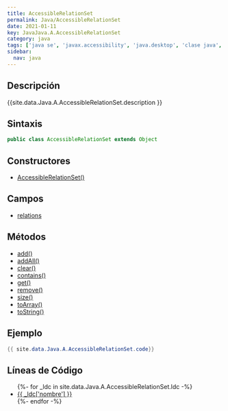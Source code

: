 ```yaml
---
title: AccessibleRelationSet
permalink: Java/AccessibleRelationSet
date: 2021-01-11
key: JavaJava.A.AccessibleRelationSet
category: java
tags: ['java se', 'javax.accessibility', 'java.desktop', 'clase java', 'Java 1.3']
sidebar: 
  nav: java
---
```


## Descripción
{{site.data.Java.A.AccessibleRelationSet.description }}

## Sintaxis
~~~java
public class AccessibleRelationSet extends Object
~~~

## Constructores
* [AccessibleRelationSet()](/Java/AccessibleRelationSet/AccessibleRelationSet/)

## Campos
* [relations](/Java/AccessibleRelationSet/relations)

## Métodos
* [add()](/Java/AccessibleRelationSet/add)
* [addAll()](/Java/AccessibleRelationSet/addAll)
* [clear()](/Java/AccessibleRelationSet/clear)
* [contains()](/Java/AccessibleRelationSet/contains)
* [get()](/Java/AccessibleRelationSet/get)
* [remove()](/Java/AccessibleRelationSet/remove)
* [size()](/Java/AccessibleRelationSet/size)
* [toArray()](/Java/AccessibleRelationSet/toArray)
* [toString()](/Java/AccessibleRelationSet/toString)

## Ejemplo
~~~java
{{ site.data.Java.A.AccessibleRelationSet.code}}
~~~

## Líneas de Código
<ul>
{%- for _ldc in site.data.Java.A.AccessibleRelationSet.ldc -%}
   <li>
       <a href="{{_ldc['url'] }}">{{ _ldc['nombre'] }}</a>
   </li>
{%- endfor -%}
</ul>
